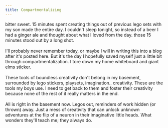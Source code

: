 ```yaml
---
title: Compartmentalizing
---
```





<p><div>bitter sweet. 15 minutes spent creating things out of previous lego sets with my son made the entire day. I couldn't sleep tonight, so instead of a beer I had a ginger ale and thought about what I loved from the day. those 15 minutes stood out by a long shot.</div>
<div><br/></div>
<div>I'll probably never remember today, or maybe I will in writing this into a blog after it's posted here. But it's the day I hopefully saved myself just a little bit through compartmentalization. I tore down my home whiteboard and giant elms sticker.</div>
<div><br/></div>
<div>These tools of boundless creativity don't belong in my basement, surrounded by lego stickers, playsets, imagination.. creativity. These are the tools my boys use. I need to get back to them and foster their creativity because none of the rest of it really matters in the end.</div>
<div><br/></div>
<div>All is right in the basement now. Legos out, reminders of work hidden (or thrown) away. Just a mess of creativity that can unlock unknown adventures at the flip of a neuron in their imaginative little heads. What wonders they'll teach me; they always do.</div>
<div><br/></div>
</p>
